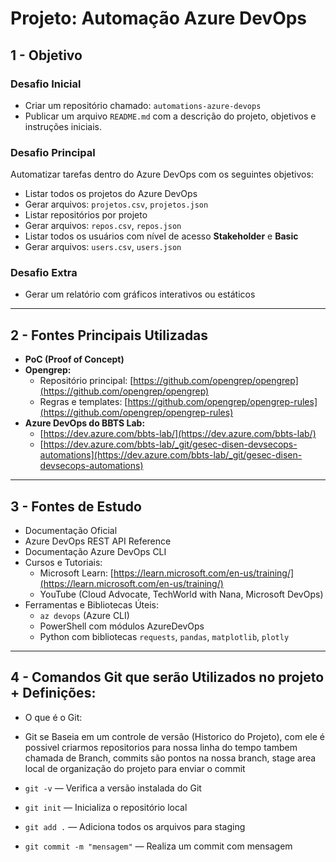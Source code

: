 # Projeto: Automação Azure DevOps

## 1 - Objetivo

### Desafio Inicial
- Criar um repositório chamado: `automations-azure-devops`
- Publicar um arquivo `README.md` com a descrição do projeto, objetivos e instruções iniciais.

### Desafio Principal
Automatizar tarefas dentro do Azure DevOps com os seguintes objetivos:

- Listar todos os projetos do Azure DevOps
- Gerar arquivos: `projetos.csv`, `projetos.json`
- Listar repositórios por projeto
- Gerar arquivos: `repos.csv`, `repos.json`
- Listar todos os usuários com nível de acesso **Stakeholder** e **Basic**
- Gerar arquivos: `users.csv`, `users.json`

### Desafio Extra
- Gerar um relatório com gráficos interativos ou estáticos

---

## 2 - Fontes Principais Utilizadas

- **PoC (Proof of Concept)**
- **Opengrep:**
  - Repositório principal: [https://github.com/opengrep/opengrep](https://github.com/opengrep/opengrep)
  - Regras e templates: [https://github.com/opengrep/opengrep-rules](https://github.com/opengrep/opengrep-rules)
- **Azure DevOps do BBTS Lab:**
  - [https://dev.azure.com/bbts-lab/](https://dev.azure.com/bbts-lab/)
  - [https://dev.azure.com/bbts-lab/_git/gesec-disen-devsecops-automations](https://dev.azure.com/bbts-lab/_git/gesec-disen-devsecops-automations)

---

## 3 - Fontes de Estudo

- Documentação Oficial
- Azure DevOps REST API Reference
- Documentação Azure DevOps CLI
- Cursos e Tutoriais:
  - Microsoft Learn: [https://learn.microsoft.com/en-us/training/](https://learn.microsoft.com/en-us/training/)
  - YouTube (Cloud Advocate, TechWorld with Nana, Microsoft DevOps)
- Ferramentas e Bibliotecas Úteis:
  - `az devops` (Azure CLI)
  - PowerShell com módulos AzureDevOps
  - Python com bibliotecas `requests`, `pandas`, `matplotlib`, `plotly`

---

## 4 - Comandos Git que serão Utilizados no projeto + Definições:

 - O que é o Git:
  - Git se Baseia em um controle de versão (Historico do Projeto), com ele é possivel criarmos repositorios para nossa linha do tempo tambem chamada de Branch, commits são pontos na nossa branch, stage area local de organização do projeto para enviar o commit

- `git -v` — Verifica a versão instalada do Git  
- `git init` — Inicializa o repositório local  
- `git add .` — Adiciona todos os arquivos para staging  
- `git commit -m "mensagem"` — Realiza um commit com mensagem  
